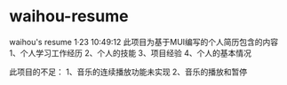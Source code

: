 # waihou-resume
waihou's resume
1·23 10:49:12
此项目为基于MUI编写的个人简历包含的内容
1、个人学习工作经历
2、个人的技能
3、项目经验
4、个人的基本情况

此项目的不足：
1、音乐的连续播放功能未实现
2、音乐的播放和暂停
